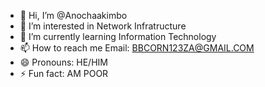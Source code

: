 - 👋 Hi, I’m @Anochaakimbo
- 👀 I’m interested in Network Infratructure
- 🌱 I’m currently learning Information Technology
- 📫 How to reach me Email: BBCORN123ZA@GMAIL.COM
- 😄 Pronouns: HE/HIM
- ⚡ Fun fact: AM POOR

<!---
Anochaakimbo/Anochaakimbo is a ✨ special ✨ repository because its `README.md` (this file) appears on your GitHub profile.
You can click the Preview link to take a look at your changes.
--->
